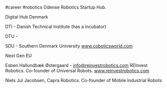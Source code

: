 #career #robotics
Odense Robotics Startup Hub.

Digital Hub Denmark

DTI - Danish Technical Institute (has a incubator)

DTU - 

SDU - Southern Denmark University
www.coboticsworld.com

Next Gen EU

Esben Hallundbæk Østergaard - info@reinvestrobotics.com 
REInvest Robotics. Co-founder of Universal Robots.
www.reinvestrobotics.com 

Niels Jul Jacobsen, Capra Robotics. Co-founder of Mobile Industrial Robots
